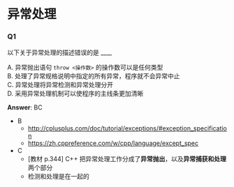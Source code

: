 # 异常处理

### Q1

以下关于异常处理的描述错误的是 ____

A. 异常抛出语句 `throw <操作数>` 的操作数可以是任何类型 <br>
B. 处理了异常规格说明中指定的所有异常，程序就不会异常中止 <br>
C. 异常处理将异常检测和异常处理分开 <br>
D. 采用异常处理机制可以使程序的主线条更加清晰

**Answer**: BC

- B
  - http://cplusplus.com/doc/tutorial/exceptions/#exception_specification
  - https://zh.cppreference.com/w/cpp/language/except_spec
- C
  - [教材 p.344] C++ 把异常处理工作分成了**异常抛出**，以及**异常捕获和处理**两个部分
  - 检测和处理是在一起的
